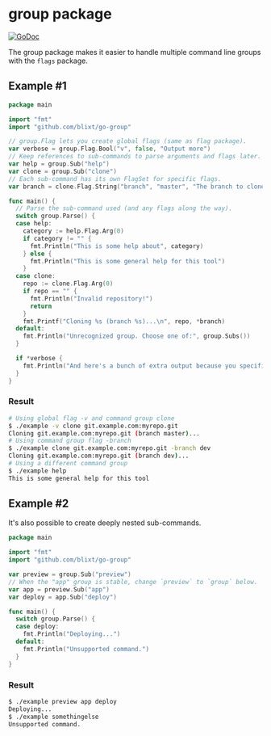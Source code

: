 group package
=============

[![GoDoc](https://godoc.org/github.com/blixt/go-group?status.svg)](https://godoc.org/github.com/blixt/go-group)

The group package makes it easier to handle multiple command line groups
with the `flags` package.


Example #1
----------

```go
package main

import "fmt"
import "github.com/blixt/go-group"

// group.Flag lets you create global flags (same as flag package).
var verbose = group.Flag.Bool("v", false, "Output more")
// Keep references to sub-commands to parse arguments and flags later.
var help = group.Sub("help")
var clone = group.Sub("clone")
// Each sub-command has its own FlagSet for specific flags.
var branch = clone.Flag.String("branch", "master", "The branch to clone")

func main() {
  // Parse the sub-command used (and any flags along the way).
  switch group.Parse() {
  case help:
    category := help.Flag.Arg(0)
    if category != "" {
      fmt.Println("This is some help about", category)
    } else {
      fmt.Println("This is some general help for this tool")
    }
  case clone:
    repo := clone.Flag.Arg(0)
    if repo == "" {
      fmt.Println("Invalid repository!")
      return
    }
    fmt.Printf("Cloning %s (branch %s)...\n", repo, *branch)
  default:
    fmt.Println("Unrecognized group. Choose one of:", group.Subs())
  }

  if *verbose {
    fmt.Println("And here's a bunch of extra output because you specified -v.")
  }
}
```

### Result

```bash
# Using global flag -v and command group clone
$ ./example -v clone git.example.com:myrepo.git
Cloning git.example.com:myrepo.git (branch master)...
# Using command group flag -branch
$ ./example clone git.example.com:myrepo.git -branch dev
Cloning git.example.com:myrepo.git (branch dev)...
# Using a different command group
$ ./example help
This is some general help for this tool
```


Example #2
----------

It's also possible to create deeply nested sub-commands.

```go
package main

import "fmt"
import "github.com/blixt/go-group"

var preview = group.Sub("preview")
// When the "app" group is stable, change `preview` to `group` below.
var app = preview.Sub("app")
var deploy = app.Sub("deploy")

func main() {
  switch group.Parse() {
  case deploy:
    fmt.Println("Deploying...")
  default:
    fmt.Println("Unsupported command.")
  }
}
```

### Result

```bash
$ ./example preview app deploy
Deploying...
$ ./example somethingelse
Unsupported command.
```